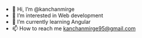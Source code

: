 - 👋 Hi, I’m @kanchanmirge
- 👀 I’m interested in Web development
- 🌱 I’m currently learning Angular
- 📫 How to reach me kanchanmirge95@gmail.com

<!---
kanchanmirge/kanchanmirge is a ✨ special ✨ repository because its `README.md` (this file) appears on your GitHub profile.
You can click the Preview link to take a look at your changes.
--->

